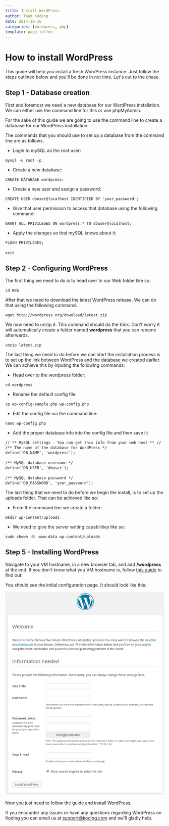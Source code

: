 ```yaml
---
title: Install WordPress
author: Team Koding
date: 2014-10-16
categories: [wordpress, php]
template: page.toffee
---
```


# How to install WordPress

This guide will help you install a fresh WordPress instance. Just follow the steps outlined below and you'll be done in not time. Let's cut to the chase.

## Step 1 - Database creation

First and foremost we need a new database for our WordPress installation. We can either use the command line for this or use phpMyAdmin.

For the sake of this guide we are going to use the command line to create a database for our WordPress installation.

The commands that you should use to set up a database from the command line are as follows.

* Login to mySQL as the root user:

```
mysql -u root -p
```

* Create a new database:

```
CREATE DATABASE wordpress;
```

* Create a new user and assign a password:

```
CREATE USER dbuser@localhost IDENTIFIED BY 'your_password';
```

* Give that user permission to access that database using the following command:

```
GRANT ALL PRIVILEGES ON wordpress.* TO dbuser@localhost;
```

* Apply the changes so that mySQL knows about it:

```
FLUSH PRIVILEGES;

exit
```

## Step 2 - Configuring WordPress

The first thing we need to do is to head over to our Web folder like so:

```
cd Web
```
After that we need to download the latest WordPress release. We can do that using the following command.

```
wget http://wordpress.org/download/latest.zip
```

We now need to unzip it. This command should do the trick. Don't worry it will automatically create a folder named **wordpress** that you can rename afterwards.

```
unzip latest.zip
```

The last thing we need to do before we can start the installation process is to set up the link between WordPress and the database we created earlier. We can achieve this by inputing the following commands:

* Head over to the wordpress folder:

```
cd wordpress
```

* Rename the default config file:

```
cp wp-config-sample.php wp-config.php
```

* Edit the config file via the command line:

```
nano wp-config.php
```

* Add the proper database info into the config file and then save it:

```
// ** MySQL settings - You can get this info from your web host ** //
/** The name of the database for WordPress */
define('DB_NAME', 'wordpress');

/** MySQL database username */
define('DB_USER', 'dbuser');

/** MySQL database password */
define('DB_PASSWORD', 'your_password');
```

The last thing that we need to do before we begin the install, is to set up the uploads folder. That can be achieved like so:

* From the command line we create a folder:

```
mkdir wp-content/uploads
```

* We need to give the server writing capabilities like so:

```
sudo chown -R :www-data wp-content/uploads
```

## Step 5 - Installing WordPress

Navigate to your VM hostname, in a new browser tab, and add **/wordpress** at the end. If you don't know what you VM hostname is, follow [this guide](http://learn.koding.com/faq/vm-hostname/) to find out.

You should see the initial configuration page. It should look like this:

![WordPress1](wp1.png)

Now you just need to follow the guide and install WordPress.

If you encounter any issues or have any questions regarding WordPress on Koding you can email us at [support@koding.com](mailto:support@koding.com) and we'll gladly help.